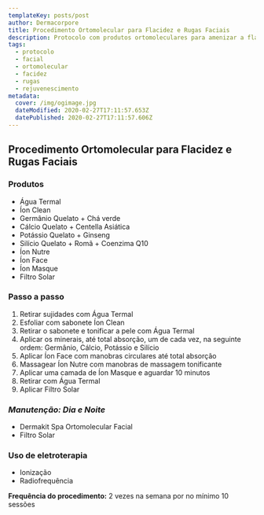 ```yaml
---
templateKey: posts/post
author: Dermacorpore
title: Procedimento Ortomolecular para Flacidez e Rugas Faciais
description: Protocolo com produtos ortomoleculares para amenizar a flacidez e as rugas faciais.
tags:
  - protocolo
  - facial
  - ortomolecular
  - facidez
  - rugas
  - rejuvenescimento
metadata:
  cover: /img/ogimage.jpg
  dateModified: 2020-02-27T17:11:57.653Z
  datePublished: 2020-02-27T17:11:57.606Z
---
```

## **Procedimento Ortomolecular para Flacidez e Rugas Faciais**

### **Produtos**

- Água Termal
- Íon Clean
- Germânio Quelato + Chá verde
- Cálcio Quelato + Centella Asiática
- Potássio Quelato + Ginseng
- Silício Quelato + Romã + Coenzima Q10
- Íon Nutre
- Íon Face
- Íon Masque
- Filtro Solar

### **Passo a passo**

1. Retirar sujidades com Água Termal
2. Esfoliar com sabonete Íon Clean
3. Retirar o sabonete e tonificar a pele com Água Termal
4. Aplicar os minerais, até total absorção, um de cada vez, na seguinte ordem: Germânio, Cálcio, Potássio e Silício
5. Aplicar Íon Face com manobras circulares até total absorção
6. Massagear Íon Nutre com manobras de massagem tonificante
7. Aplicar uma camada de Íon Masque e aguardar 10 minutos
8. Retirar com Água Termal
9. Aplicar Filtro Solar

### *Manutenção: Dia e Noite*

- Dermakit Spa Ortomolecular Facial
- Filtro Solar

### Uso de eletroterapia

- Ionização
- Radiofrequência

**Frequência do procedimento:** 2 vezes na semana por no mínimo 10 sessões
